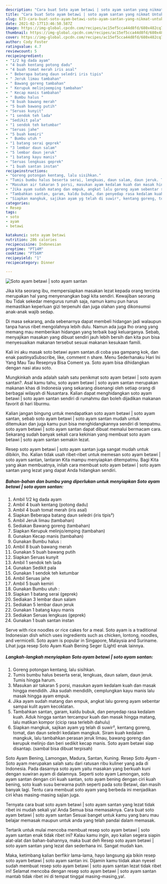 ```yaml
---
description: "Cara buat Soto ayam betawi | soto ayam santan yang nikmat Untuk Jualan"
title: "Cara buat Soto ayam betawi | soto ayam santan yang nikmat Untuk Jualan"
slug: 673-cara-buat-soto-ayam-betawi-soto-ayam-santan-yang-nikmat-untuk-jualan
date: 2021-02-17T13:46:50.587Z
image: https://img-global.cpcdn.com/recipes/ac15ef5cca44d8fd/680x482cq70/soto-ayam-betawi-soto-ayam-santan-foto-resep-utama.jpg
thumbnail: https://img-global.cpcdn.com/recipes/ac15ef5cca44d8fd/680x482cq70/soto-ayam-betawi-soto-ayam-santan-foto-resep-utama.jpg
cover: https://img-global.cpcdn.com/recipes/ac15ef5cca44d8fd/680x482cq70/soto-ayam-betawi-soto-ayam-santan-foto-resep-utama.jpg
author: Cody Foster
ratingvalue: 4.7
reviewcount: 5
recipeingredient:
- "1/2 kg dada ayam"
- "4 buah kentang potong dadu"
- "4 buah tomat merah iris asal"
- " Beberapa batang daun seledri iris tipis"
- " Jeruk limau tambahan"
- " Bawang goreng tambahan"
- " Kerupuk melinjoemping tambahan"
- " Kecap manis tambahan"
- " Bumbu halus "
- "8 buah bawang merah"
- "5 buah bawang putih"
- "Seruas kunyit"
- "1 sendok teh lada"
- "Sedikit pala"
- "1 sendok teh ketumbar"
- "Seruas jahe"
- "5 buah kemiri"
- " Bumbu utuh "
- "1 batang serai geprek"
- "3 lembar daun salam"
- "5 lembar daun jeruk"
- "1 batang kayu manis"
- "Seruas lengkuas geprek"
- "1 buah santan instan"
recipeinstructions:
- "Goreng potongan kentang, lalu sisihkan."
- "Tumis bumbu halus beserta serai, lengkuas, daun salam, daun jeruk. Tumis hingga harum."
- "Masukan air takaran 5 porsi, masukan ayam kedalam kuah dan masak hingga mendidih. Jika sudah mendidih, cemplungkan kayu manis lalu masak hingga ayam empuk."
- "Jika ayam sudah matang dan empuk, angkat lalu goreng ayam sebentar sampai kulit ayam kecoklatan."
- "Tambahkan santan, garam, kaldu bubuk, dan penyedap rasa kedalam kuah. Aduk hingga santan tercampur kuah dan masak hingga matang, lalu matikan kompor (cicip rasa terlebih dahulu)"
- "Siapkan mangkuk, sajikan ayam yg telah di suwir², kentang goreng, tomat, dan daun seledri kedalam mangkuk. Siram kuah kedalam mangkuk, lalu tambahkan perasan jeruk limau, bawang goreng dan kerupuk melinjo dan beri sedikit kecap manis. Soto ayam betawi siap disantap. (sambal bisa dibuat terpisah)"
categories:
- Resep
tags:
- soto
- ayam
- betawi

katakunci: soto ayam betawi 
nutrition: 286 calories
recipecuisine: Indonesian
preptime: "PT14M"
cooktime: "PT56M"
recipeyield: "1"
recipecategory: Dinner

---
```



![Soto ayam betawi | soto ayam santan](https://img-global.cpcdn.com/recipes/ac15ef5cca44d8fd/680x482cq70/soto-ayam-betawi-soto-ayam-santan-foto-resep-utama.jpg)

Jika kita seorang ibu, mempersiapkan masakan lezat kepada orang tercinta merupakan hal yang menyenangkan bagi kita sendiri. Kewajiban seorang ibu Tidak sekedar mengurus rumah saja, namun kamu pun harus memastikan keperluan gizi terpenuhi dan juga olahan yang dikonsumsi anak-anak wajib sedap.

Di masa  sekarang, anda sebenarnya dapat membeli hidangan jadi walaupun tanpa harus ribet mengolahnya lebih dulu. Namun ada juga lho orang yang memang mau memberikan hidangan yang terbaik bagi keluarganya. Sebab, menyajikan masakan yang dibuat sendiri jauh lebih bersih dan kita pun bisa menyesuaikan makanan tersebut sesuai makanan kesukaan famili. 

Kali ini aku masak soto betawi ayam santan.di coba yaa gampang kok, dan enak pastinyaSubscribe, like, comment n share. Menu Sederhanaku Hari Ini Yang Mau Tau Resepnya Bisa Coment ya. Soto ayam bisa dihidangkan dengan nasi atau soto.

Mungkinkah anda adalah salah satu penikmat soto ayam betawi | soto ayam santan?. Asal kamu tahu, soto ayam betawi | soto ayam santan merupakan makanan khas di Indonesia yang sekarang disenangi oleh setiap orang di berbagai wilayah di Nusantara. Kalian dapat menghidangkan soto ayam betawi | soto ayam santan sendiri di rumahmu dan boleh dijadikan makanan favorit di hari liburmu.

Kalian jangan bingung untuk mendapatkan soto ayam betawi | soto ayam santan, sebab soto ayam betawi | soto ayam santan mudah untuk ditemukan dan juga kamu pun bisa menghidangkannya sendiri di tempatmu. soto ayam betawi | soto ayam santan dapat dibuat memalui bermacam cara. Sekarang sudah banyak sekali cara kekinian yang membuat soto ayam betawi | soto ayam santan semakin lezat.

Resep soto ayam betawi | soto ayam santan juga sangat mudah untuk dibikin, lho. Kalian tidak usah ribet-ribet untuk memesan soto ayam betawi | soto ayam santan, lantaran Kita mampu menyiapkan ditempatmu. Bagi Kita yang akan membuatnya, inilah cara membuat soto ayam betawi | soto ayam santan yang lezat yang dapat Anda hidangkan sendiri.

<!--inarticleads1-->

##### Bahan-bahan dan bumbu yang diperlukan untuk menyiapkan Soto ayam betawi | soto ayam santan:

1. Ambil 1/2 kg dada ayam
1. Ambil 4 buah kentang (potong dadu)
1. Ambil 4 buah tomat merah (iris asal)
1. Siapkan  Beberapa batang daun seledri (iris tipis²)
1. Ambil  Jeruk limau (tambahan)
1. Sediakan  Bawang goreng (tambahan)
1. Siapkan  Kerupuk melinjo/emping (tambahan)
1. Gunakan  Kecap manis (tambahan)
1. Gunakan  Bumbu halus :
1. Ambil 8 buah bawang merah
1. Gunakan 5 buah bawang putih
1. Siapkan Seruas kunyit
1. Ambil 1 sendok teh lada
1. Gunakan Sedikit pala
1. Gunakan 1 sendok teh ketumbar
1. Ambil Seruas jahe
1. Ambil 5 buah kemiri
1. Gunakan  Bumbu utuh :
1. Siapkan 1 batang serai (geprek)
1. Sediakan 3 lembar daun salam
1. Sediakan 5 lembar daun jeruk
1. Gunakan 1 batang kayu manis
1. Sediakan Seruas lengkuas (geprek)
1. Gunakan 1 buah santan instan


Serve with rice noodles or rice cakes for a meal. Soto ayam is a traditional Indonesian dish which uses ingredients such as chicken, lontong, noodles, and vermicelli. Soto ayam is popular in Singapore, Malaysia and Suriname. Lihat juga resep Soto Ayam Kuah Bening Seger (Light) enak lainnya. 

<!--inarticleads2-->

##### Langkah-langkah menyiapkan Soto ayam betawi | soto ayam santan:

1. Goreng potongan kentang, lalu sisihkan.
1. Tumis bumbu halus beserta serai, lengkuas, daun salam, daun jeruk. Tumis hingga harum.
1. Masukan air takaran 5 porsi, masukan ayam kedalam kuah dan masak hingga mendidih. Jika sudah mendidih, cemplungkan kayu manis lalu masak hingga ayam empuk.
1. Jika ayam sudah matang dan empuk, angkat lalu goreng ayam sebentar sampai kulit ayam kecoklatan.
1. Tambahkan santan, garam, kaldu bubuk, dan penyedap rasa kedalam kuah. Aduk hingga santan tercampur kuah dan masak hingga matang, lalu matikan kompor (cicip rasa terlebih dahulu)
1. Siapkan mangkuk, sajikan ayam yg telah di suwir², kentang goreng, tomat, dan daun seledri kedalam mangkuk. Siram kuah kedalam mangkuk, lalu tambahkan perasan jeruk limau, bawang goreng dan kerupuk melinjo dan beri sedikit kecap manis. Soto ayam betawi siap disantap. (sambal bisa dibuat terpisah)


Soto Ayam Bening, Lamongan, Madura, Santan, Kuning. Resep Soto Ayam - Soto ayam merupakan salah satu dari ratusan ribu kuliner yang ada di Indonesia. Pada dasarnya soto ayam yaitu masakan yang berkuah kuni dengan suwiran ayam di dalamnya. Seperti soto ayam Lamongan, soto ayam santan dengan ciri kuah santan, soto ayam bening dengan ciri kuah bening, soto kuah susu berwarna putih seperti pada soto Betawi, dan masih banyak lagi. Tentu cara membuat soto ayam yang berbeda ini menjadikan ciri khas masing-masing sajian juga. 

Ternyata cara buat soto ayam betawi | soto ayam santan yang lezat tidak ribet ini mudah sekali ya! Anda Semua bisa memasaknya. Cara buat soto ayam betawi | soto ayam santan Sesuai banget untuk kamu yang baru mau belajar memasak maupun untuk anda yang telah pandai dalam memasak.

Tertarik untuk mulai mencoba membuat resep soto ayam betawi | soto ayam santan enak tidak ribet ini? Kalau kamu ingin, ayo kalian segera siapin alat-alat dan bahan-bahannya, maka buat deh Resep soto ayam betawi | soto ayam santan yang lezat dan sederhana ini. Sangat mudah kan. 

Maka, ketimbang kalian berfikir lama-lama, hayo langsung aja bikin resep soto ayam betawi | soto ayam santan ini. Dijamin kamu tiidak akan nyesel sudah membuat resep soto ayam betawi | soto ayam santan lezat tidak ribet ini! Selamat mencoba dengan resep soto ayam betawi | soto ayam santan mantab tidak ribet ini di tempat tinggal masing-masing,ya!.


